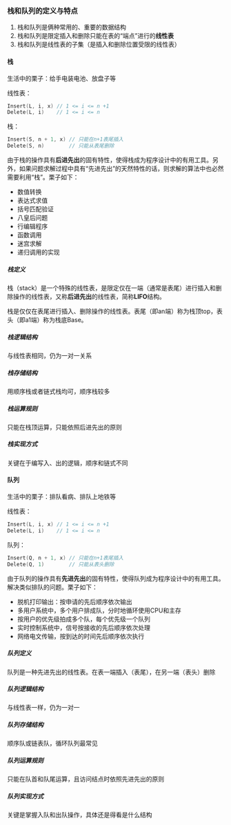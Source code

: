 ### 栈和队列的定义与特点

1. 栈和队列是俩种常用的、重要的数据结构
2. 栈和队列是限定插入和删除只能在表的“端点”进行的**线性表**
3. 栈和队列是线性表的子集（是插入和删除位置受限的线性表）

#### 栈

生活中的栗子：给手电装电池、放盘子等

线性表：

```c
Insert(L, i, x) // 1 <= i <= n +1
Delete(L, i)    // 1 <= i <= n
```

栈：

```c
Insert(S, n + 1, x) // 只能在n+1表尾插入
Delete(S, n)        // 只能从表尾删除
```

由于栈的操作具有**后进先出**的固有特性，使得栈成为程序设计中的有用工具。另外，如果问题求解过程中具有“先进先出”的天然特性的话，则求解的算法中也必然需要利用“栈”。栗子如下：

- 数值转换
- 表达式求值
- 括号匹配验证
- 八皇后问题
- 行编辑程序
- 函数调用
- 迷宫求解
- 递归调用的实现

##### 栈定义

栈（stack）是一个特殊的线性表，是限定仅在一端（通常是表尾）进行插入和删除操作的线性表，又称**后进先出**的线性表，简称**LIFO**结构。

栈是仅仅在表尾进行插入、删除操作的线性表。表尾（即an端）称为栈顶top，表头（即a1端）称为栈底Base。

##### 栈逻辑结构

与线性表相同，仍为一对一关系

##### 栈存储结构

用顺序栈或者链式栈均可，顺序栈较多

##### 栈运算规则

只能在栈顶运算，只能依照后进先出的原则

##### 栈实现方式

关键在于编写入、出的逻辑，顺序和链式不同

#### 队列

生活中的栗子：排队看病、排队上地铁等

线性表：

```c
Insert(L, i, x) // 1 <= i <= n +1
Delete(L, i)    // 1 <= i <= n
```

队列：

```c
Insert(Q, n + 1, x) // 只能在n+1表尾插入
Delete(Q, 1)        // 只能从表头删除
```

由于队列的操作具有**先进先出**的固有特性，使得队列成为程序设计中的有用工具。解决类似排队的问题。栗子如下：

- 脱机打印输出：按申请的先后顺序依次输出
- 多用户系统中，多个用户排成队，分时地循环使用CPU和主存
- 按用户的优先级拍成多个队，每个优先级一个队列
- 实时控制系统中，信号按接收的先后顺序依次处理
- 网络电文传输，按到达的时间先后顺序依次执行

##### 队列定义

队列是一种先进先出的线性表。在表一端插入（表尾），在另一端（表头）删除

##### 队列逻辑结构

与线性表一样，仍为一对一

##### 队列存储结构

顺序队或链表队，循环队列最常见

##### 队列运算规则

只能在队首和队尾运算，且访问结点时依照先进先出的原则

##### 队列实现方式

关键是掌握入队和出队操作，具体还是得看是什么结构

